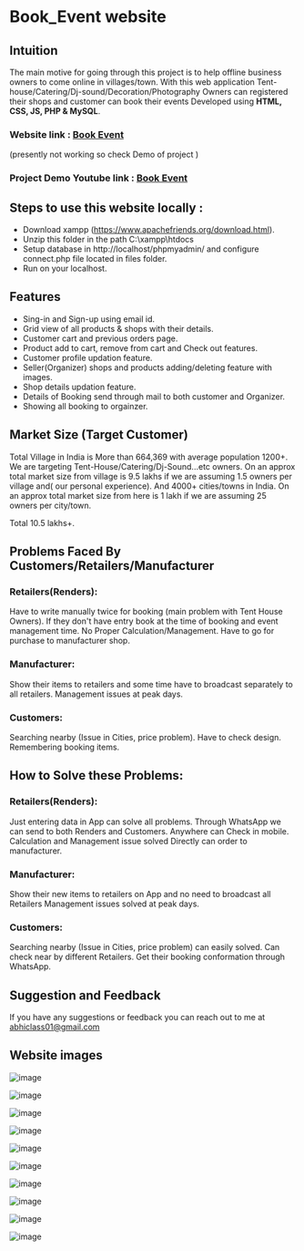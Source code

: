 # Book_Event website

## Intuition
The main motive for going through this project is to help offline business owners to come online in villages/town. With this web application Tent-house/Catering/Dj-sound/Decoration/Photography Owners can registered their shops and customer can book their events
      Developed using **HTML, CSS, JS, PHP & MySQL**.

### **Website link** : [Book Event](https://bookevents783.000webhostapp.com/)
(presently not working so check Demo of project )
### **Project Demo Youtube link** : [Book Event](https://youtu.be/e8DeITbB5VU)  

## Steps to use this website locally :

 - Download xampp (https://www.apachefriends.org/download.html).
 - Unzip this folder in the path C:\xampp\htdocs
 - Setup database in http://localhost/phpmyadmin/ and configure connect.php file located in files folder.
 - Run on your localhost.

## Features
- Sing-in and Sign-up using email id.
- Grid view of all products & shops with their details.
- Customer cart and previous orders page.
- Product add to cart, remove from cart and Check out features.
- Customer profile updation feature.
- Seller(Organizer) shops and products adding/deleting feature with images.
- Shop details updation feature.
- Details of Booking send through mail to both customer and Organizer. 
- Showing all booking to orgainzer.

## Market Size (Target Customer)
Total Village in India is More than 664,369 with average population 1200+. We are targeting Tent-House/Catering/Dj-Sound...etc owners. On an approx total market size from village is 9.5 lakhs if we are assuming 1.5 owners per village and( our personal experience). 
And 4000+ cities/towns in India. On an approx total market size from here is 1 lakh if we are assuming 25 owners per city/town.

Total 10.5 lakhs+.

## Problems Faced By Customers/Retailers/Manufacturer
### Retailers(Renders):
Have to write manually twice for booking (main problem with Tent House Owners).
If they don't have entry book at the time of booking and event management time.
No Proper Calculation/Management.
Have to go for purchase to manufacturer shop.

### Manufacturer:
Show their items to retailers and  some time have to broadcast separately to all retailers.
Management issues at peak days. 

### Customers:
Searching nearby (Issue in Cities, price problem).
Have to check design.
Remembering booking items.

## How to Solve these Problems:

### Retailers(Renders):
Just entering data in App can solve all problems. Through WhatsApp we can send to both Renders and Customers.
Anywhere can Check in mobile. 
Calculation and Management issue solved
Directly can order to manufacturer.

### Manufacturer:
Show their new items to retailers on App and no need to broadcast all Retailers
Management issues solved at peak days. 

### Customers:
Searching nearby (Issue in Cities, price problem) can easily solved.
Can check near by different Retailers.
Get their booking conformation through WhatsApp.



## Suggestion and Feedback

If you have any suggestions or feedback you can reach out to me at abhiclass01@gmail.com


## Website images
![image](https://user-images.githubusercontent.com/85430434/202630870-62ed508d-134c-47e2-a9dd-4489a95565ed.png)

![image](https://user-images.githubusercontent.com/85430434/202631531-d145baaf-4c10-4bc8-8126-0c1a02cca392.png)

![image](https://user-images.githubusercontent.com/85430434/202631831-b111c181-9f3a-42c1-ada1-1107001e24f6.png)

![image](https://user-images.githubusercontent.com/85430434/202632071-9b354187-f6d9-4091-9d5f-2572b1129952.png)

![image](https://user-images.githubusercontent.com/85430434/202632215-2119b6dd-1c6d-4bc3-ab43-7a1f884c52c8.png)

![image](https://user-images.githubusercontent.com/85430434/202633661-e20bbdf5-049d-494f-aaca-9c7ffc8caa81.png)

![image](https://user-images.githubusercontent.com/85430434/202634548-22ea5cec-d3dd-486d-902e-404f4cc3d080.png)

![image](https://user-images.githubusercontent.com/85430434/202633814-c4e7b0f3-17f7-4866-a4d1-a1a36163836b.png)

![image](https://user-images.githubusercontent.com/85430434/202633934-f00a249b-7234-4408-aa6c-87eadc722900.png)

![image](https://user-images.githubusercontent.com/85430434/202635029-cf1c459b-1d63-4acb-9669-0d56b7c38ed3.png)

